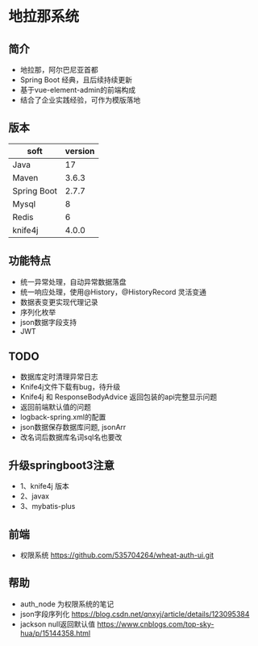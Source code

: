 # 地拉那系统

## 简介
- 地拉那，阿尔巴尼亚首都 
- Spring Boot 经典，且后续持续更新
- 基于vue-element-admin的前端构成
- 结合了企业实践经验，可作为模版落地

## 版本

| soft        | version |
|-------------|---------|
| Java        | 17      |
| Maven       | 3.6.3   |
| Spring Boot | 2.7.7   |
| Mysql       | 8       |
| Redis       | 6       |
| knife4j     | 4.0.0   |

## 功能特点

- 统一异常处理，自动异常数据落盘
- 统一响应处理，使用@History，@HistoryRecord 灵活变通
- 数据表变更实现代理记录
- 序列化枚举
- json数据字段支持
- JWT

## TODO
- 数据库定时清理异常日志
- Knife4j文件下载有bug，待升级
- Knife4j 和 ResponseBodyAdvice 返回包装的api完整显示问题
- 返回前端默认值的问题
- logback-spring.xml的配置
- json数据保存数据库问题, jsonArr
- 改名词后数据库名词sql名也要改

## 升级springboot3注意
* 1、knife4j 版本
* 2、javax
* 3、mybatis-plus

## 前端
- 权限系统 https://github.com/535704264/wheat-auth-ui.git


## 帮助
- auth_node 为权限系统的笔记
- json字段序列化 https://blog.csdn.net/qnxyj/article/details/123095384
- jackson null返回默认值 https://www.cnblogs.com/top-sky-hua/p/15144358.html
